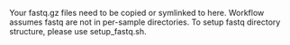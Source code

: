 Your fastq.gz files need to be copied or symlinked to here. Workflow assumes fastq are not in per-sample directories. To setup fastq directory structure, please use setup_fastq.sh.
